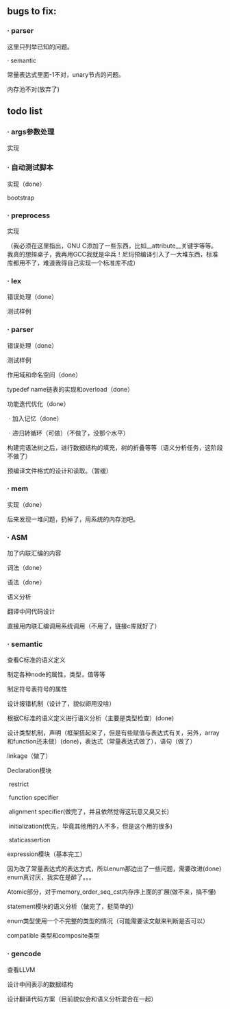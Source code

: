 ## bugs to fix:

### · parser

这里只列举已知的问题。

· semantic

常量表达式里面-1不对，unary节点的问题。

内存池不对(放弃了)

## todo list

### · args参数处理

实现

### · 自动测试脚本

实现（done）

bootstrap

### · preprocess

实现

（我必须在这里指出，GNU C添加了一些东西，比如__attribute__关键字等等。我真的想摔桌子，我再用GCC我就是伞兵！尼玛预编译引入了一大堆东西，标准库都用不了，难道我得自己实现一个标准库不成）

### · lex

错误处理（done）

测试样例

### · parser

错误处理（done）

测试样例

作用域和命名空间（done）

typedef name链表的实现和overload（done）

功能迭代优化（done）

​	· 加入记忆（done）

​	· 递归转循环（可做）（不做了，没那个水平）

构建完语法树之后，进行数据结构的填充，树的折叠等等（语义分析任务，这阶段不做了）

预编译文件格式的设计和读取。（暂缓）

### · mem

实现（done）

后来发现一堆问题，扔掉了，用系统的内存池吧。

### · ASM

加了内联汇编的内容

词法（done）

语法（done）

语义分析

翻译中间代码设计

直接用内联汇编调用系统调用（不用了，链接c库就好了）

### · semantic

查看C标准的语义定义

制定各种node的属性，类型，值等等

制定符号表符号的属性

设计报错机制（设计了，貌似卵用没啥）

根据C标准的语义定义进行语义分析（主要是类型检查）(done)

设计类型机制，声明（框架搭起来了，但是有些赋值与表达式有关，另外，array和function还未做）(done)，表达式（常量表达式做了），语句（做了）

linkage（做了）

Declaration模块

​	restrict

​	function specifier

​	alignment specifier(做完了，并且依然觉得这玩意又臭又长)

​	initialization(优先，毕竟其他用的人不多，但是这个用的很多)

​	staticassertion

expression模块（基本完工）

因为改了常量表达式的表达方式，所以enum那边出了一些问题，需要改进(done) enum真讨厌，我实在是醉了。。。


Atomic部分，对于memory_order_seq_cst内存序上面的扩展(做不来，搞不懂)

statement模块的语义分析（做完了，挺简单的）

enum类型使用一个不完整的类型的情况（可能需要读文献来判断是否可以）

compatible 类型和composite类型

### · gencode

查看LLVM

设计中间表示的数据结构

设计翻译代码方案（目前貌似会和语义分析混合在一起）
